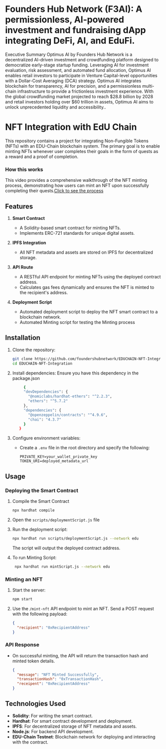
# Founders Hub Network (F3AI): A permissionless, AI-powered investment and fundraising dApp integrating DeFi, AI, and EduFi.

Executive Summary
Optimus AI by Founders Hub Network is a decentralized AI-driven investment and crowdfunding platform designed to democratize early-stage startup funding. Leveraging AI for investment evaluation, risk assessment, and automated fund allocation, Optimus AI enables retail investors to participate in Venture Capital-level opportunities with a Dollar-Cost Averaging (DCA) strategy.
Optimus AI integrates blockchain for transparency, AI for precision, and a permissionless multi-chain infrastructure to provide a frictionless investment experience.
With the global crowdfunding market projected to reach $28.8 billion by 2028 and retail investors holding over $60 trillion in assets, Optimus AI aims to unlock unprecedented liquidity and accessibility..

# NFT Integration with EdU Chain

This repository contains a project for integrating Non-Fungible Tokens (NFTs) with an EDU-Chain blockchain system. The primary goal is to enable minting NFTs whenever user completes their goals in the form of quests as a reward and a proof of completion.
### How this works
This video provides a comprehensive walkthrough of the NFT minting process, demonstrating how users can mint an NFT upon successfully completing their quests.[Click to see the process](https://www.loom.com/share/a13292d433f6475e87ea8e07d7c7a42b?sid=417507ad-d70f-43f7-828b-c488ca49811a)

## Features

1. **Smart Contract**
   - A Solidity-based smart contract for minting NFTs.
   - Implements ERC-721 standards for unique digital assets.

2. **IPFS Integration**
   - All NFT metadata and assets are stored on IPFS for decentralized storage.

3. **API Route**
   - A RESTful API endpoint for minting NFTs using the deployed contract address.
   - Calculates gas fees dynamically and ensures the NFT is minted to the recipient's address.

4. **Deployment Script**
   - Automated deployment script to deploy the NFT smart contract to a blockchain network.
   - Automated Minting script for testing the Minting process

## Installation

1. Clone the repository:

   ```bash
   git clone https://github.com/foundershubnetwork/EDUCHAIN-NFT-Integration.git
   cd EDUCHAIN-NFT-Integration
   ```

2. Install dependencies: Ensure you have this dependency in the package.json

   ```bash
        {
        "devDependencies": {
          "@nomiclabs/hardhat-ethers": "^2.2.3",
          "ethers": "^5.7.2"
        },
        "dependencies": {
          "@openzeppelin/contracts": "^4.9.6",
          "chai": "4.3.7"
        }
      }
   ```

3. Configure environment variables:
   - Create a `.env` file in the root directory and specify the following:

     ```
     PRIVATE_KEY=your_wallet_private_key
     TOKEN_URI=deployed_metadata_url
     ```

## Usage

### Deploying the Smart Contract
1. Compile the Smart Contract
    ```bash
   npx hardhat compile
   ```

2. Open the `scripts/deploymentScript.js` file 

3. Run the deployment script:

   ```bash
   npx hardhat run scripts/deploymentScript.js --network edu
   ```
   The script will output the deployed contract address.
   
4. To run Minting Script:
     ```bash
      npx hardhat run mintScript.js --network edu
      ```

### Minting an NFT

1. Start the server:

   ```bash
   npm start
   ```

2. Use the `/mint-nft` API endpoint to mint an NFT. Send a POST request with the following payload:

   ```json
   {
     "recipient": "0xRecipientAddress"
   }
   ```
### API Response

- On successful minting, the API will return the transaction hash and minted token details.

   ```json
   {
     "message": "NFT Minted Successfully",
     "transactionHash": "0xTransactionHash",
     "receipent": "0xRecipientAddress"
   }
   ```

## Technologies Used

- **Solidity**: For writing the smart contract.
- **Hardhat**: For smart contract development and deployment.
- **IPFS**: For decentralized storage of NFT metadata and assets.
- **Node.js**: For backend API development.
- **EDU-Chain Testnet**: Blockchain network for deploying and interacting with the contract.



